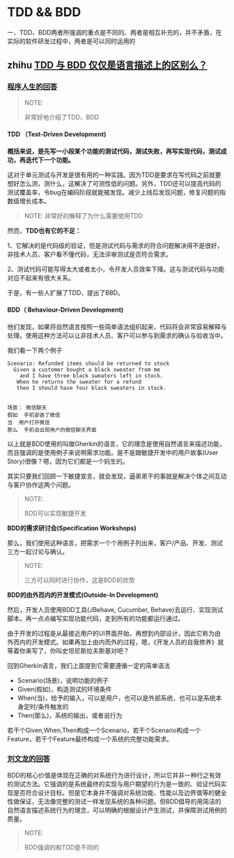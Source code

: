 # TDD && BDD

一、TDD、BDD两者所强调的重点是不同的、两者是相互补充的，并不矛盾，在实际的软件研发过程中，两者是可以同时运用的



## zhihu [TDD 与 BDD 仅仅是语言描述上的区别么？](https://www.zhihu.com/question/20161970)



### [程序人生的回答](https://www.zhihu.com/question/20161970/answer/1341811526)

> NOTE: 
>
> 非常好地介绍了TDD、BDD

#### TDD （Test-Driven Development)

**概括来说，是先写一小段某个功能的测试代码，测试失败，再写实现代码，测试成功，再迭代下一个功能。**

这对于单元测试与开发是很有用的一种实践。因为TDD是要求在写代码之前就要想好怎么测，测什么，这解决了可测性低的问题。另外，TDD还可以提高代码的测试覆盖率，令bug在编码阶段就能被发现。减少上线后发现问题，修复问题的指数级增长成本。

> NOTE: 非常好的解释了为什么需要使用TDD

然而，**TDD也有它的不足：**

1、它解决的是代码级的验证，但是测试代码与需求的符合问题解决得不是很好，非技术人员、客户看不懂代码，无法评审测试是否符合需求。

2、测试代码可能写得太大或者太小，令开发人员效率下降。这与测试代码与功能对应不起来有很大关系。

于是，有一些人扩展了TDD，提出了BBD。

#### BDD（ Behaviour-Driven Development)

他们发现，如果将自然语言按照一些简单语法组织起来，代码将会非常容易解释与处理。使用这种方法可以让非技术人员、客户可以参与到需求的确认与验收当中。

我们看一下两个例子

```text
Scenario: Refunded items should be returned to stock
  Given a customer bought a black sweater from me
    and I have three black sweaters left in stock.
   When he returns the sweater for a refund
   then I should have four black sweaters in stock.


场景： 微信聊天
假如  手机安装了微信
当  用户打开微信
那么  手机会出现用户的微信聊天界面
```

以上就是BDD使用的叫做Gherkin的语言，它的理念是使用自然语言来描述功能，而且强调的是使用例子来说明需求功能。是不是跟敏捷开发中的用户故事(User Story)很像？嗯，因为它们都是一个妈生的。

其实只要我们回顾一下敏捷宣言，就会发现，逼弟弟干的事就是解决个体之间互动与客户协作这两个问题。

> NOTE: 
>
> BDD可以实现敏捷开发

**BDD的需求研讨会(Specification Workshops)**

那么，我们使用这种语言，把需求一个个用例子列出来，客户/产品、开发、测试三方一起讨论与确认。

> NOTE: 
>
> 三方可以同时进行协作，这是BDD的优势

**BDD的由外而内的开发模式(Outside-In Development)**

然后，开发人员使用BDD工具(JBehave, Cucumber, Behave)去运行、实现测试脚本。再一点点编写实现功能代码，走到所有的功能都运行通过。

由于开发的过程是从最接近用户的UI界面开始，再想到内部设计，因此它称为由外而内的开发模式。如果再加上由内而外的过程，嗯，《开发人员的自我修养》就等着你来写了，你叫史坦尼斯拉夫斯基对吧？

回到Gherkin语言，我们上面提到它需要遵循一定的简单语法

-  Scenario(场景)，说明功能的例子
-  Given(假如)，构造测试的环境条件
-  When(当)，给予的输入，可以是用户，也可以是外部系统，也可以是系统本身定时/条件触发的
-  Then(那么)，系统的输出，或者说行为

若干个Given,When,Then构成一个Scenario，若干个Scenario构成一个Feature，若干个Feature最终构成一个系统的完整功能需求。



### [刘文龙的回答](https://www.zhihu.com/question/20161970/answer/14297430)

BDD的核心价值是体现在正确的对系统行为进行设计，所以它并非一种行之有效的测试方法。它强调的是系统最终的实现与用户期望的行为是一致的、验证代码实现是否符合设计目标。但是它本身并不强调对系统功能、性能以及边界值等的健全性做保证，无法像完整的测试一样发现系统的各种问题。但BDD倡导的用简洁的自然语言描述系统行为的理念，可以明确的根据设计产生测试，并保障测试用例的质量。

> NOTE: 
>
> BDD强调的和TDD是不同的
